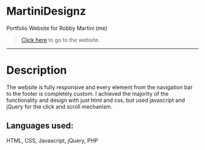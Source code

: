 # MartiniDesignz 
Portfolio Website for Robby Martini (me)<br>
>[Click here](http://martinidesignz.com/) to go to the website.

---


# Description
The website is fully responsive and every element from the navigation bar to the footer is completely custom.  I achieved the majority of 
the functionality and design with just html and css, but used javascript and jQuery for the click and scroll mechanism.

## Languages used:
HTML, CSS, Javascript, jQuery, PHP
